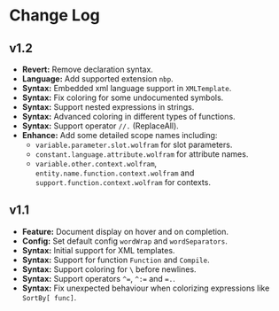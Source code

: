 # Change Log

## v1.2

- **Revert:** Remove declaration syntax.
- **Language:** Add supported extension `nbp`.
- **Syntax:** Embedded xml language support in `XMLTemplate`.
- **Syntax:** Fix coloring for some undocumented symbols.
- **Syntax:** Support nested expressions in strings.
- **Syntax:** Advanced coloring in different types of functions.
- **Syntax:** Support operator `//.` (ReplaceAll).
- **Enhance:** Add some detailed scope names including:
  - `variable.parameter.slot.wolfram` for slot parameters.
  - `constant.language.attribute.wolfram` for attribute names.
  - `variable.other.context.wolfram`, `entity.name.function.context.wolfram` and `support.function.context.wolfram` for contexts.

## v1.1

- **Feature:** Document display on hover and on completion.
- **Config:** Set default config `wordWrap` and `wordSeparators`.
- **Syntax:** Initial support for XML templates.
- **Syntax:** Support for function `Function` and `Compile`.
- **Syntax:** Support coloring for `\` before newlines.
- **Syntax:** Support operators `^=`, `^:=` and `=.`.
- **Syntax:** Fix unexpected behaviour when colorizing expressions like `SortBy[ func]`.
